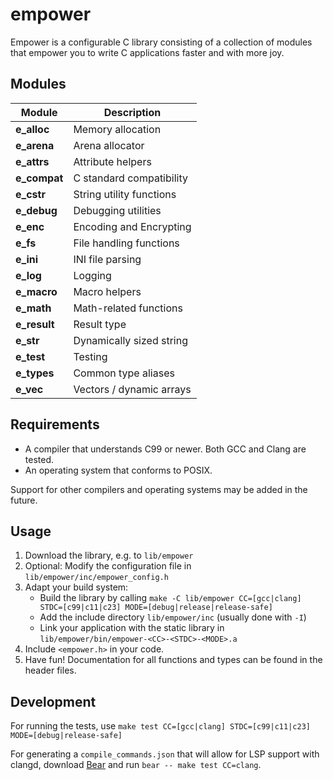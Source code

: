 # empower

Empower is a configurable C library consisting of a collection of modules that empower you to write
C applications faster and with more joy.

## Modules

| Module         | Description              |
| -------------- | ------------------------ |
| **e_alloc**    | Memory allocation        |
| **e_arena**    | Arena allocator          |
| **e_attrs**    | Attribute helpers        |
| **e_compat**   | C standard compatibility |
| **e_cstr**     | String utility functions |
| **e_debug**    | Debugging utilities      |
| **e_enc**      | Encoding and Encrypting  |
| **e_fs**       | File handling functions  |
| **e_ini**      | INI file parsing         |
| **e_log**      | Logging                  |
| **e_macro**    | Macro helpers            |
| **e_math**     | Math-related functions   |
| **e_result**   | Result type              |
| **e_str**      | Dynamically sized string |
| **e_test**     | Testing                  |
| **e_types**    | Common type aliases      |
| **e_vec**      | Vectors / dynamic arrays |

## Requirements

- A compiler that understands C99 or newer. Both GCC and Clang are tested.
- An operating system that conforms to POSIX.

Support for other compilers and operating systems may be added in the future.

## Usage

1. Download the library, e.g. to `lib/empower`
2. Optional: Modify the configuration file in `lib/empower/inc/empower_config.h`
3. Adapt your build system:
   - Build the library by calling `make -C lib/empower CC=[gcc|clang] STDC=[c99|c11|c23] MODE=[debug|release|release-safe]`
   - Add the include directory `lib/empower/inc` (usually done with `-I`)
   - Link your application with the static library in `lib/empower/bin/empower-<CC>-<STDC>-<MODE>.a`
4. Include `<empower.h>` in your code.
5. Have fun! Documentation for all functions and types can be found in the header files.

## Development

For running the tests, use `make test CC=[gcc|clang] STDC=[c99|c11|c23] MODE=[debug|release-safe]`

For generating a `compile_commands.json` that will allow for LSP support with clangd, download
[Bear](https://github.com/rizsotto/Bear) and run `bear -- make test CC=clang`.
